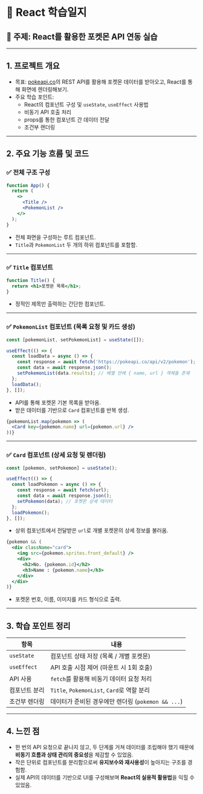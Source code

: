 # 📅 React 학습일지

## 📌 주제: React를 활용한 포켓몬 API 연동 실습

---

## 1. 프로젝트 개요

- 목표: [pokeapi.co](https://pokeapi.co)의 REST API를 활용해 포켓몬 데이터를 받아오고, React를 통해 화면에 렌더링해보기.
- 주요 학습 포인트:
  - React의 컴포넌트 구성 및 `useState`, `useEffect` 사용법
  - 비동기 API 호출 처리
  - props를 통한 컴포넌트 간 데이터 전달
  - 조건부 렌더링

---

## 2. 주요 기능 흐름 및 코드

### ✅ 전체 구조 구성

```jsx
function App() {
  return (
    <>
      <Title />
      <PokemonList />
    </>
  );
}
```

- 전체 화면을 구성하는 루트 컴포넌트.
- `Title`과 `PokemonList` 두 개의 하위 컴포넌트를 포함함.

---

### ✅ `Title` 컴포넌트

```jsx
function Title() {
  return <h1>포켓몬 목록</h1>;
}
```

- 정적인 제목만 출력하는 간단한 컴포넌트.

---

### ✅ `PokemonList` 컴포넌트 (목록 요청 및 카드 생성)

```jsx
const [pokemonList, setPokemonList] = useState([]);

useEffect(() => {
  const loadData = async () => {
    const response = await fetch('https://pokeapi.co/api/v2/pokemon');
    const data = await response.json();
    setPokemonList(data.results); // 배열 안에 { name, url } 객체들 존재
  };
  loadData();
}, []);
```

- API를 통해 포켓몬 기본 목록을 받아옴.
- 받은 데이터를 기반으로 `Card` 컴포넌트를 반복 생성.

```jsx
{pokemonList.map(pokemon => (
  <Card key={pokemon.name} url={pokemon.url} />
))}
```

---

### ✅ `Card` 컴포넌트 (상세 요청 및 렌더링)

```jsx
const [pokemon, setPokemon] = useState();

useEffect(() => {
  const loadPokemon = async () => {
    const response = await fetch(url);
    const data = await response.json();
    setPokemon(data); // 포켓몬 상세 데이터
  };
  loadPokemon();
}, []);
```

- 상위 컴포넌트에서 전달받은 `url`로 개별 포켓몬의 상세 정보를 불러옴.

```jsx
{pokemon && (
  <div className="card">
    <img src={pokemon.sprites.front_default} />
    <div>
      <h2>No. {pokemon.id}</h2>
      <h3>Name : {pokemon.name}</h3>
    </div>
  </div>
)}
```

- 포켓몬 번호, 이름, 이미지를 카드 형식으로 출력.

---

## 3. 학습 포인트 정리

| 항목 | 내용 |
|------|------|
| `useState` | 컴포넌트 상태 저장 (목록 / 개별 포켓몬) |
| `useEffect` | API 호출 시점 제어 (마운트 시 1회 호출) |
| API 사용 | `fetch`를 활용해 비동기 데이터 요청 처리 |
| 컴포넌트 분리 | `Title`, `PokemonList`, `Card`로 역할 분리 |
| 조건부 렌더링 | 데이터가 준비된 경우에만 렌더링 (`pokemon && ...`) |

---

## 4. 느낀 점

- 한 번의 API 요청으로 끝나지 않고, 두 단계를 거쳐 데이터를 조립해야 했기 때문에 **비동기 흐름과 상태 관리의 중요성**을 체감할 수 있었음.
- 작은 단위로 컴포넌트를 분리함으로써 **유지보수와 재사용성**이 높아지는 구조를 경험함.
- 실제 API의 데이터를 기반으로 UI를 구성해보며 **React의 실용적 활용법**을 익힐 수 있었음.
